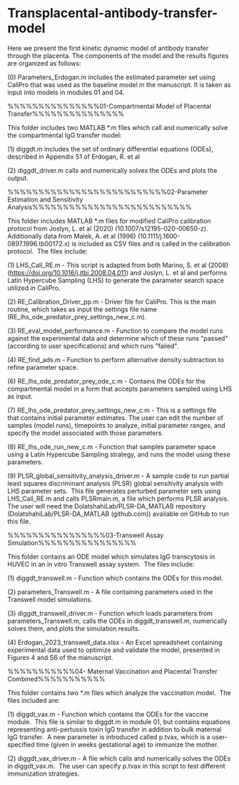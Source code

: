 # Transplacental-antibody-transfer-model
Here we present the first kinetic dynamic model of antibody transfer through the placenta. The components of the model and the results figures are organized as follows:

(0) Parameters_Erdogan.m includes the estimated parameter set using CaliPro that was used as the baseline model in the manuscript.  It is taken as input into models in modules 01 and 04.

%%%%%%%%%%%%%%%01-Compartmental Model of Placental Transfer%%%%%%%%%%%%%%%

This folder includes two MATLAB *.m files which call and numerically solve the compartmental IgG transfer model:

(1) diggdt.m includes the set of ordinary differential equations (ODEs), described in Appendix S1 of Erdogan, R. et al

(2) diggdt_driver.m calls and numerically solves the ODEs and plots the output.

%%%%%%%%%%%%%%%%%%%%%%%%%%02-Parameter Estimation and Sensitivity Analysis%%%%%%%%%%%%%%%%%%%%%%%%%%

This folder includes MATLAB *.m files for modified CaliPro calibration protocol from Joslyn, L. et al (2020) (10.1007/s12195-020-00650-z). Additionally data from Malek, A. et al (1996) (10.1111/j.1600-0897.1996.tb00172.x) is included as CSV files and is called in the calibration protocol.  The files include:

(1) LHS_Call_RE.m - This script is adapted from both Marino, S. et al (2008) (https://doi.org/10.1016/j.jtbi.2008.04.011) and Joslyn, L. et al and performs Latin Hypercube Sampling (LHS) to generate the parameter search space utilized in CaliPro.

(2) RE_Calibration_Driver_pp.m - Driver file for CaliPro. This is the main routine, which takes as input the settings file name (RE_lhs_ode_predator_prey_settings_new_c.m). 

(3) RE_eval_model_performance.m - Function to compare the model runs against the experimental data and determine which of these runs "passed" (according to user specifications) and which runs "failed".

(4) RE_find_ads.m - Function to perform alternative density subtraction to refine parameter space.

(6) RE_lhs_ode_predator_prey_ode_c.m - Contains the ODEs for the compartmental model in a form that accepts parameters sampled using LHS as input.

(7) RE_lhs_ode_predator_prey_settings_new_c.m - This is a settings file that contains initial parameter estimates. The user can edit the number of samples (model runs), timepoints to analyze, initial parameter ranges, and specify the model associated with those parameters.

(8) RE_lhs_ode_run_new_c.m - Function that samples parameter space using a Latin Hypercube Sampling strategy, and runs the model using these parameters.  

(9) PLSR_global_sensitivity_analysis_driver.m - A sample code to run partial least squares discriminant analysis (PLSR) global sensitivity analysis with LHS parameter sets.  This file generates perturbed parameter sets using LHS_Call_RE.m and calls PLSRmain.m, a file which performs PLSR analysis.  The user will need the DolatshahiLab/PLSR-DA_MATLAB repository (DolatshahiLab/PLSR-DA_MATLAB (github.com)) available on GitHub to run this file.

%%%%%%%%%%%%%%%%03-Transwell Assay Simulation%%%%%%%%%%%%%%%%

This folder contains an ODE model which simulates IgG transcytosis in HUVEC in an in vitro Transwell assay system.  The files include:

(1) diggdt_transwell.m - Function which contains the ODEs for this model.

(2) parameters_Transwell.m - A file containing parameters used in the Transwell model simulations.

(3) diggdt_transwell_driver.m - Function which loads parameters from parameters_Transwell.m, calls the ODEs in diggdt_transwell.m, numerically solves them, and plots the simulation results.

(4) Erdogan_2023_transwell_data.xlsx - An Excel spreadsheet containing experimental data used to optimize and validate the model, presented in Figures 4 and S6 of the manuscript.

%%%%%%%%%%%04- Maternal Vaccination and Placental Transfer Combined%%%%%%%%%%%

This folder contains two *.m files which analyze the vaccination model.  The files included are:

(1) diggdt_vax.m - Function which contains the ODEs for the vaccine module.  This file is similar to diggdt.m in module 01, but contains equations representing anti-pertussis toxin IgG transfer in addition to bulk maternal IgG transfer.  A new parameter is introduced called p.tvax, which is a user-specified time (given in weeks gestational age) to immunize the mother.

(2) diggdt_vax_driver.m - A file which calls and numerically solves the ODEs in diggdt_vax.m.  The user can specify p.tvax in this script to test different immunization strategies.



